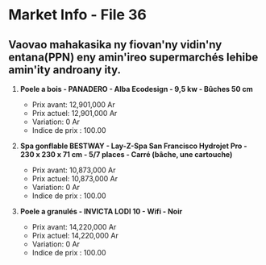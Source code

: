 # Market Info - File 36

## Vaovao mahakasika ny fiovan'ny vidin'ny entana(PPN) eny amin'ireo supermarchés lehibe amin'ity androany ity.

1. **Poele a bois - PANADERO - Alba Ecodesign - 9,5 kw - Bûches 50 cm**
   - Prix avant: 12,901,000 Ar
   - Prix actuel: 12,901,000 Ar
   - Variation: 0 Ar
   - Indice de prix : 100.00

2. **Spa gonflable BESTWAY - Lay-Z-Spa San Francisco Hydrojet Pro - 230 x 230 x 71 cm - 5/7 places - Carré (bâche, une cartouche)**
   - Prix avant: 10,873,000 Ar
   - Prix actuel: 10,873,000 Ar
   - Variation: 0 Ar
   - Indice de prix : 100.00

3. **Poele a granulés - INVICTA LODI 10 - Wifi - Noir**
   - Prix avant: 14,220,000 Ar
   - Prix actuel: 14,220,000 Ar
   - Variation: 0 Ar
   - Indice de prix : 100.00

